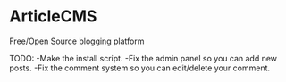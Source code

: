 # ArticleCMS
Free/Open Source blogging platform

TODO:
-Make the install script.
-Fix the admin panel so you can add new posts.
-Fix the comment system so you can edit/delete your comment.
